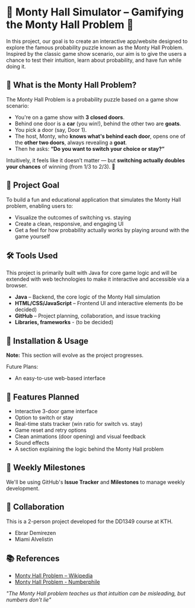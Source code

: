 # 🐐 Monty Hall Simulator – Gamifying the Monty Hall Problem 🐐

In this project, our goal is to create an interactive app/website designed to explore the famous probability puzzle known as the Monty Hall Problem. Inspired by the classic game show scenario, our aim is to give the users a chance to test their intuition, learn about probability, and have fun while doing it.

## 🧠 What is the Monty Hall Problem?

The Monty Hall Problem is a probability puzzle based on a game show scenario:

- You're on a game show with **3 closed doors**.
- Behind one door is a **car** (you win!), behind the other two are **goats**.
- You pick a door (say, Door 1).
- The host, Monty, who **knows what's behind each door**, opens one of the **other two doors**, always revealing a **goat**.
- Then he asks: **“Do you want to switch your choice or stay?”**

Intuitively, it feels like it doesn’t matter — but **switching actually doubles your chances** of winning (from 1/3 to 2/3).
🐐


## 🎯 Project Goal

To build a fun and educational application that simulates the Monty Hall problem, enabling users to:
* Visualize the outcomes of switching vs. staying
* Create a clean, responsive, and engaging UI
* Get a feel for how probability actually works by playing around with the game yourself

## 🛠 Tools Used

This project is primarily built with Java for core game logic and will be extended with web technologies to make it interactive and accessible via a browser.

* **Java** – Backend, the core logic of the Monty Hall simulation
* **HTML/CSS/JavaScript** – Frontend UI and interactive elements (to be decided)
* **GitHub** – Project planning, collaboration, and issue tracking
* **Libraries, frameworks** - (to be decided)

## 🚀 Installation & Usage

**Note:** This section will evolve as the project progresses.

Future Plans:
* An easy-to-use web-based interface

## 📌 Features Planned

* Interactive 3-door game interface
* Option to switch or stay
* Real-time stats tracker (win ratio for switch vs. stay)
* Game reset and retry options
* Clean animations (door opening) and visual feedback
* Sound effects
* A section explaining the logic behind the Monty Hall problem

## 📅 Weekly Milestones

We'll be using GitHub's **Issue Tracker** and **Milestones** to manage weekly development. 

## 🤝 Collaboration
This is a 2-person project developed for the DD1349 course at KTH.
* Ebrar Demirezen
* Miami Alvelistin
 

## 📚 References

* [Monty Hall Problem – Wikipedia](https://en.wikipedia.org/wiki/Monty_Hall_problem)
* [Monty Hall Problem - Numberphile](https://www.youtube.com/watch?v=4Lb-6rxZxx0)

*"The Monty Hall problem teaches us that intuition can be misleading, but numbers don't lie"*